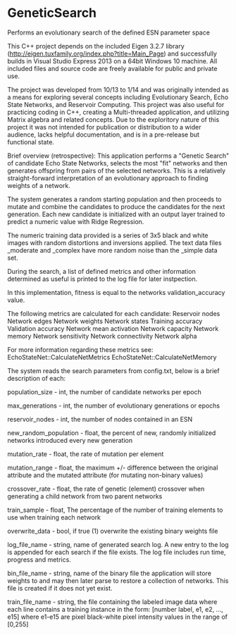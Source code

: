 # GeneticSearch
Performs an evolutionary search of the defined ESN parameter space

This C++ project depends on the included Eigen 3.2.7 library (http://eigen.tuxfamily.org/index.php?title=Main_Page) and successfully builds in Visual Studio Express 2013 on a 64bit Windows 10 machine. All included files and source code are freely available for public and private use.

The project was developed from 10/13 to 1/14 and was originally intended as a means for exploring several concepts including Evolutionary Search, Echo State Networks, and Reservoir Computing. This project was also useful for practicing coding in C++, creating a  Multi-threaded application, and utilizing Matrix algebra and related concepts. Due to the exploritory nature of this project it was not intended for publication or distribution to a wider audience, lacks helpful documentation, and is in a pre-release but functional state. 


Brief overview (retrospective):
This application performs a "Genetic Search" of candidate Echo State Networks, selects the most "fit" networks and then generates offspring from pairs of the selected networks. This is a relatively straight-forward interpretation of an evolutionary approach to finding weights of a network. 

The system generates a random starting population and then proceeds to mutate and combine the candidates to produce the candidates for the next generation. Each new candidate is  initialized with an output layer trained to predict a numeric value with Ridge Regression.

The numeric training data provided is a series of 3x5 black and white images with random distortions and inversions applied. The text data files _moderate and _complex have more random noise than the _simple data set.

During the search, a list of defined metrics and other information determined as useful is printed to the log file for later instpection.

In this implementation, fitness is equal to the networks validation_accuracy value.


The following metrics are calculated for each candidate:
Reservoir nodes
Network edges
Network weights
Network states
Training accuracy
Validation accuracy
Network mean activation
Network capacity
Network memory
Network sensitivity
Network connectivity
Network alpha

For more information regarding these metrics see: 
EchoStateNet::CalculateNetMetrics
EchoStateNet::CalculateNetMemory


The system reads the search parameters from config.txt, below is a brief description of each:

population_size - int, the number of candidate networks per epoch

max_generations - int, the number of evolutionary generations or epochs

reservoir_nodes - int, the number of nodes contained in an ESN

new_random_population - float, the percent of new, randomly initialized networks introduced every new generation

mutation_rate - float, the rate of mutation per element

mutation_range - float, the maximum +/- difference between the original attribute and the mutated attribute (for mutating non-binary values)

crossover_rate - float, the rate of genetic (element) crossover when generating a child network from two parent networks

train_sample - float, The percentage of the number of training elements to use when training each network

overwrite_data - bool, if true (1) overwrite the existing binary weights file

log_file_name - string, name of generated search log. A new entry to the log is appended for each search if the file exists. The log file includes run time, progress and metrics.

bin_file_name - string, name of the binary file the application will store weights to and may then later parse to restore a collection of networks. This file is created if it does not yet exist.

train_file_name - string, the file containing the labeled image data where each line contains a training instance in the form: [number label, e1, e2, ..., e15]
where e1-e15 are pixel black-white pixel intensity values in the range of [0,255]




